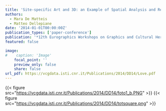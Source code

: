 ```yaml
---
title: 'Site-specific Art and 3D: an Example of Spatial Analysis and Reconstruction'
authors:
  - Mara De Matteis
  - Matteo Dellepiane
date: '2014-01-01T00:00:00Z'
publication_types: ['paper-conference']
publication: '*12th Eurographics Workshops on Graphics and Cultural Heritage (EG GCH 2014)*'
featured: false

image:
#    caption: 'Image'
    focal_point: ''
    preview_only: false
    share: false
url_pdf: https://vcgdata.isti.cnr.it/Publications/2014/DD14/Love.pdf
---
```

{{< figure src="https://vcgdata.isti.cnr.it/Publications/2014/DD14/foto1_b.PNG" >}}
{{< figure src="https://vcgdata.isti.cnr.it/Publications/2014/DD14/totsquare.png" >}}
